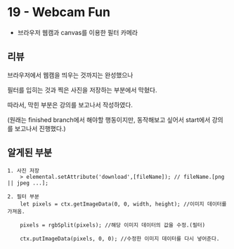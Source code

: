 # 19 - Webcam Fun

- 브라우저 웹캠과 canvas를 이용한 필터 카메라

## 리뷰

브라우저에서 웹캠을 띄우는 것까지는 완성했으나

필터를 입히는 것과 찍은 사진을 저장하는 부분에서 막혔다.

따라서, 막힌 부분은 강의를 보고나서 작성하였다.

(원래는 finished branch에서 해야할 행동이지만, 동작해보고 싶어서 start에서 강의를 보고나서 진행했다.)

## 알게된 부분

```
1. 사진 저장
    > elemental.setAttribute('download',[fileName]); // fileName.[png || jpeg ...];

2. 필터 부분
    let pixels = ctx.getImageData(0, 0, width, height); //이미지 데이터를 가져옴.

    pixels = rgbSplit(pixels); //해당 이미지 데이터의 값을 수정.(필터)

    ctx.putImageData(pixels, 0, 0); //수정한 이미지 데이터를 다시 넣어준다.
```
